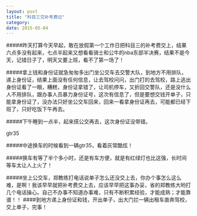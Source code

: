 ```yaml
---
layout: post
title: "科目三交补考费记"
category: 
date: 2015-05-04
---
```



#####昨天打算今天早起，敢在放假第一个工作日把科目三的补考费交上，结果六点多没有起来，七点半起来又想看看骑士和公牛的nba东部半决赛，结果不是今天，记错日子了，明天又要上班，看不了第一场了！

#####拿上钱和身份证就急匆匆多出门坐公交车去交警大队，到地方不用排队，递上身份证，结果上面没有任何信息，让去驾校问问，出门打的去驾校，路上逃出身份证看了一眼，糟糕，身份证拿错了，让司机停车，又折回交警队，还是没什么人不用排队，跟办事人员暴力身份证号，这次有信息了，但是要想交钱开单子，只能拿身份证了，没办法只好坐公交车回来，回来一看拿身份证再去，可能都已经下班了，只好吃饭下午再去。

#####下午睡到一点半，起来搭公交再去，这次身份证没带错。

<imge src="/res/img/gtr35.jpg" alt="gtr35">gtr35</img>

#####中途换车的时候看到一辆gtr35，看着灰常酷炫！


#####换车有等了半个多小时，还是有车方便，就是有红绿灯也比这强，长时间等车太让人上火了！

#####坐上公交车，郑教练打电话说单子怎么还没交上去，你办个事怎么这么难，是啊！我该早早就把补考费交上去，应该早早把这事办妥，省的郑教练大哟打几个电话操心。自己不办事不知道办事难，只有不断积累经验，才能成熟；才能靠谱！！
####到地方递上身份证和钱，开出单子，出大门拦一辆出租车直奔驾校，交上单子，完事！ 